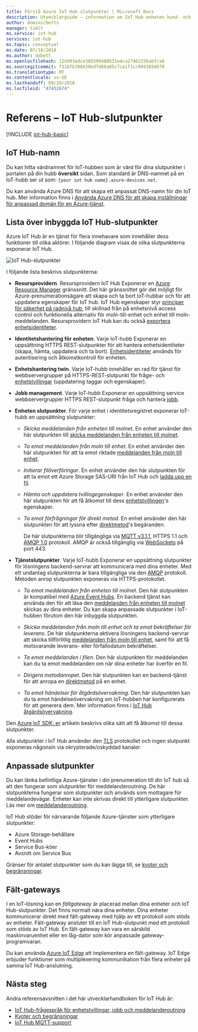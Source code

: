 ```yaml
---
title: Förstå Azure IoT Hub-slutpunkter | Microsoft Docs
description: Utvecklarguide – information om IoT Hub enheten kund- och service-riktade slutpunkter.
author: dominicbetts
manager: timlt
ms.service: iot-hub
services: iot-hub
ms.topic: conceptual
ms.date: 07/18/2018
ms.author: dobett
ms.openlocfilehash: 12dd93edce365509488631e4ca27462256abfca8
ms.sourcegitcommit: f31bfb398430ed7d66a85c7ca1f1cc9943656678
ms.translationtype: MT
ms.contentlocale: sv-SE
ms.lasthandoff: 09/28/2018
ms.locfileid: "47452674"
---
```

# <a name="reference---iot-hub-endpoints"></a>Referens – IoT Hub-slutpunkter

[!INCLUDE [iot-hub-basic](../../includes/iot-hub-basic-partial.md)]

## <a name="iot-hub-names"></a>IoT Hub-namn

Du kan hitta värdnamnet för IoT-hubben som är värd för dina slutpunkter i portalen på din hubb **översikt** sidan. Som standard är DNS-namnet på en IoT-hubb ser ut som: `{your iot hub name}.azure-devices.net`.

Du kan använda Azure DNS för att skapa ett anpassat DNS-namn för din IoT hub. Mer information finns i [Använda Azure DNS för att skapa inställningar för anpassad domän för en Azure-tjänst](../dns/dns-custom-domain.md).

## <a name="list-of-built-in-iot-hub-endpoints"></a>Lista över inbyggda IoT Hub-slutpunkter

Azure IoT Hub är en tjänst för flera innehavare som innehåller dess funktioner till olika aktörer. I följande diagram visas de olika slutpunkterna exponerar IoT Hub.

![IoT Hub-slutpunkter](./media/iot-hub-devguide-endpoints/endpoints.png)

I följande lista beskrivs slutpunkterna:

* **Resursprovidern**. Resursprovidern IoT Hub Exponerar en [Azure Resource Manager](../azure-resource-manager/resource-group-overview.md) gränssnitt. Det här gränssnittet gör det möjligt för Azure-prenumerationsägare att skapa och ta bort IoT-hubbar och för att uppdatera egenskaper för IoT hub. IoT Hub egenskaper styr [principer för säkerhet på radnivå hub](iot-hub-devguide-security.md#access-control-and-permissions), till skillnad från på enhetsnivå access control och funktionella alternativ för moln-till-enhet och enhet till moln-meddelanden. Resursprovidern IoT Hub kan du också [exportera enhetsidentiteter](iot-hub-devguide-identity-registry.md#import-and-export-device-identities).

* **Identitetshantering för enheten**. Varje IoT-hubb Exponerar en uppsättning HTTPS REST-slutpunkter för att hantera enhetsidentiteter (skapa, hämta, uppdatera och ta bort). [Enhetsidentiteter](iot-hub-devguide-identity-registry.md) används för autentisering och åtkomstkontroll för enheten.

* **Enhetshantering twin**. Varje IoT-hubb innehåller en rad för tjänst för webbservergrupper på HTTPS-REST-slutpunkt för fråge- och [enhetstvillingar](iot-hub-devguide-device-twins.md) (uppdatering taggar och egenskaper).

* **Jobb management**. Varje IoT-hubb Exponerar en uppsättning service webbservergrupper HTTPS REST-slutpunkt fråga och hantera [jobb](iot-hub-devguide-jobs.md).

* **Enheten slutpunkter**. För varje enhet i identitetsregistret exponerar IoT-hubb en uppsättning slutpunkter:

  * *Skicka meddelanden från enheten till molnet*. En enhet använder den här slutpunkten till [skicka meddelanden från enheten till molnet](iot-hub-devguide-messages-d2c.md).

  * *Ta emot meddelanden från moln till enhet*. En enhet använder den här slutpunkten för att ta emot riktade [meddelanden från moln till enhet](iot-hub-devguide-messages-c2d.md).

  * *Initierar filöverföringar*. En enhet använder den här slutpunkten för att ta emot ett Azure Storage SAS-URI från IoT Hub och [ladda upp en fil](iot-hub-devguide-file-upload.md).

  * *Hämta och uppdatera tvillingegenskaper*. En enhet använder den här slutpunkten för att få åtkomst till dess [enhetstvillingen](iot-hub-devguide-device-twins.md)'s egenskaper.

  * *Ta emot förfrågningar för direkt metod*. En enhet använder den här slutpunkten för att lyssna efter [direktmetod](iot-hub-devguide-direct-methods.md)'s begäranden.

    De här slutpunkterna blir tillgängliga via [MQTT v3.1.1](http://mqtt.org/), HTTPS 1.1 och [AMQP 1.0](https://www.amqp.org/) protokoll. AMQP är också tillgänglig via [WebSockets](https://tools.ietf.org/html/rfc6455) på port 443.

* **Tjänstslutpunkter**. Varje IoT-hubb Exponerar en uppsättning slutpunkter för lösningens backend-servrar att kommunicera med dina enheter. Med ett undantag slutpunkterna är bara tillgängliga via den [AMQP](https://www.amqp.org/) protokoll. Metoden anrop slutpunkten exponeras via HTTPS-protokollet.
  
  * *Ta emot meddelanden från enheten till molnet*. Den här slutpunkten är kompatibel med [Azure Event Hubs](http://azure.microsoft.com/documentation/services/event-hubs/). En backend tjänst kan använda den för att läsa den [meddelanden från enheten till molnet](iot-hub-devguide-messages-d2c.md) skickas av dina enheter. Du kan skapa anpassade slutpunkter i IoT-hubben förutom den här inbyggda slutpunkten.
  
  * *Skicka meddelanden från moln till enhet och ta emot bekräftelser för leverans*. De här slutpunkterna aktivera lösningens backend-servrar att skicka tillförlitlig [meddelanden från moln till enhet](iot-hub-devguide-messages-c2d.md), samt för att få motsvarande leverans- eller förfallodatum bekräftelser.
  
  * *Ta emot meddelanden i filen*. Den här slutpunkten för meddelanden kan du ta emot meddelanden om när dina enheter har överför en fil. 
  
  * *Dirigera metodanropet*. Den här slutpunkten kan en backend-tjänst för att anropa en [direktmetod](iot-hub-devguide-direct-methods.md) på en enhet.
  
  * *Ta emot händelser för åtgärdsövervakning*. Den här slutpunkten kan du ta emot händelseövervakning om IoT-hubben har konfigurerats för att generera dem. Mer information finns i [IoT Hub åtgärdsövervakning](iot-hub-operations-monitoring.md).

Den [Azure IoT SDK: er](iot-hub-devguide-sdks.md) artikeln beskrivs olika sätt att få åtkomst till dessa slutpunkter.

Alla slutpunkter i IoT Hub använder den [TLS](https://tools.ietf.org/html/rfc5246) protokollet och ingen slutpunkt exponeras någonsin via okrypterade/oskyddad kanaler.

## <a name="custom-endpoints"></a>Anpassade slutpunkter

Du kan länka befintliga Azure-tjänster i din prenumeration till din IoT hub så att den fungerar som slutpunkter för meddelanderoutning. De här slutpunkterna fungerar som slutpunkter och används som mottagare för meddelandevägar. Enheter kan inte skrivas direkt till ytterligare slutpunkter. Läs mer om [meddelanderoutning](../iot-hub/iot-hub-devguide-messages-d2c.md).

IoT Hub stöder för närvarande följande Azure-tjänster som ytterligare slutpunkter:

* Azure Storage-behållare
* Event Hubs
* Service Bus-köer
* Avsnitt om Service Bus

Gränser för antalet slutpunkter som du kan lägga till, se [kvoter och begränsningar](iot-hub-devguide-quotas-throttling.md).

## <a name="field-gateways"></a>Fält-gateways

I en IoT-lösning kan en *fältgateway* är placerad mellan dina enheter och IoT Hub-slutpunkter. Det finns normalt nära dina enheter. Dina enheter kommunicerar direkt med fält-gateway med hjälp av ett protokoll som stöds av enheter. Fält-gateway ansluter till en IoT Hub-slutpunkt med ett protokoll som stöds av IoT Hub. En fält-gateway kan vara en särskild maskinvaruenhet eller en låg-dator som kör anpassade gateway-programvaran.

Du kan använda [Azure IoT Edge](/azure/iot-edge/) att implementera en fält-gateway. IoT Edge erbjuder funktioner som multiplexering kommunikation från flera enheter på samma IoT Hub-anslutning.

## <a name="next-steps"></a>Nästa steg

Andra referensavsnitten i det här utvecklarhandboken för IoT Hub är:

* [IoT Hub-frågespråk för enhetstvillingar, jobb och meddelanderoutning](iot-hub-devguide-query-language.md)
* [Kvoter och begränsningar](iot-hub-devguide-quotas-throttling.md)
* [IoT Hub MQTT-support](iot-hub-mqtt-support.md)
